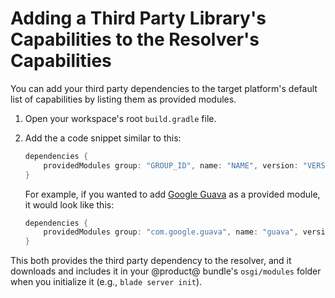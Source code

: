 # Adding a Third Party Library's Capabilities to the Resolver's Capabilities

You can add your third party dependencies to the target platform's default list
of capabilities by listing them as provided modules.

1.  Open your workspace's root `build.gradle` file.

2.  Add the a code snippet similar to this:

    ```groovy
    dependencies {
        providedModules group: "GROUP_ID", name: "NAME", version: "VERSION"
    }
    ```

    For example, if you wanted to add
    [Google Guava](https://opensource.google.com/projects/guava) as a provided
    module, it would look like this:

    ```groovy
    dependencies {
        providedModules group: "com.google.guava", name: "guava", version: "23.0"
    }
    ```

This both provides the third party dependency to the resolver, and it downloads
and includes it in your @product@ bundle's `osgi/modules` folder when you
initialize it (e.g., `blade server init`).